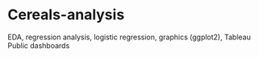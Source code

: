 # Cereals-analysis
EDA, regression analysis, logistic regression, graphics (ggplot2), Tableau Public dashboards
